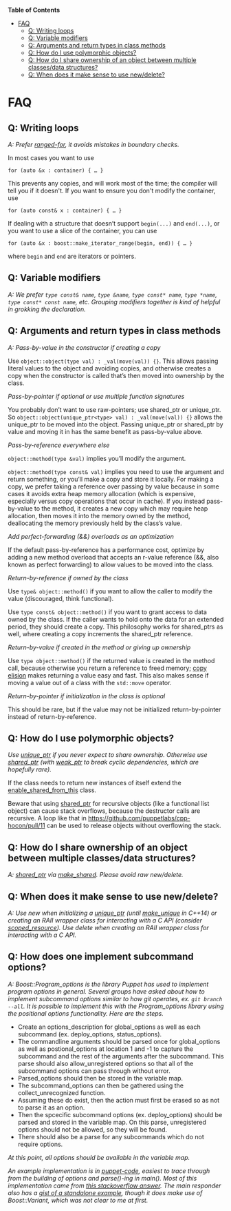 <!-- START doctoc generated TOC please keep comment here to allow auto update -->
<!-- DON'T EDIT THIS SECTION, INSTEAD RE-RUN doctoc TO UPDATE -->
**Table of Contents**

- [FAQ](#faq)
  - [Q: Writing loops](#q-writing-loops)
  - [Q: Variable modifiers](#q-variable-modifiers)
  - [Q: Arguments and return types in class methods](#q-arguments-and-return-types-in-class-methods)
  - [Q: How do I use polymorphic objects?](#q-how-do-i-use-polymorphic-objects)
  - [Q: How do I share ownership of an object between multiple classes/data structures?](#q-how-do-i-share-ownership-of-an-object-between-multiple-classesdata-structures)
  - [Q: When does it make sense to use new/delete?](#q-when-does-it-make-sense-to-use-newdelete)

<!-- END doctoc generated TOC please keep comment here to allow auto update -->

# FAQ

## Q: Writing loops
_A: Prefer [ranged-for](http://en.cppreference.com/w/cpp/language/range-for), it avoids mistakes in boundary checks._

In most cases you want to use

`for (auto &x : container) { … }`

This prevents any copies, and will work most of the time; the compiler will tell you if it doesn't. If you want to ensure you don't modify the container, use

`for (auto const& x : container) { … }`

If dealing with a structure that doesn’t support `begin(...)` and `end(...)`, or you want to use a slice of the container, you can use

`for (auto &x : boost::make_iterator_range(begin, end)) { … }`

where `begin` and `end` are iterators or pointers.

## Q: Variable modifiers
_A: We prefer `type const& name`, `type &name`, `type const* name`, `type *name`, `type const* const name`, etc. Grouping modifiers together is kind of helpful in grokking the declaration._

## Q: Arguments and return types in class methods
_A: Pass-by-value in the constructor if creating a copy_

Use `object::object(type val) : _val(move(val)) {}`. This allows passing literal values to the object and avoiding copies, and otherwise creates a copy when the constructor is called that’s then moved into ownership by the class.

_Pass-by-pointer if optional or use multiple function signatures_

You probably don’t want to use raw-pointers; use shared_ptr or unique_ptr. So `object::object(unique_ptr<type> val) : _val(move(val)) {}` allows the unique_ptr to be moved into the object. Passing unique_ptr or shared_ptr by value and moving it in has the same benefit as pass-by-value above.

_Pass-by-reference everywhere else_

`object::method(type &val)` implies you’ll modify the argument.

`object::method(type const& val)` implies you need to use the argument and return something, or you’ll make a copy and store it locally. For making a copy, we prefer taking a reference over passing by value because in some cases it avoids extra heap memory allocation (which is expensive, especially versus copy operations that occur in cache). If you instead pass-by-value to the method, it creates a new copy which may require heap allocation, then moves it into the memory owned by the method, deallocating the memory previously held by the class’s value.

_Add perfect-forwarding (&&) overloads as an optimization_

If the default pass-by-reference has a performance cost, optimize by adding a new method overload that accepts an r-value reference (&&, also known as perfect forwarding) to allow values to be moved into the class.

_Return-by-reference if owned by the class_

Use `type& object::method()` if you want to allow the caller to modify the value (discouraged, think functional).

Use `type const& object::method()` if you want to grant access to data owned by the class. If the caller wants to hold onto the data for an extended period, they should create a copy. This philosophy works for shared_ptrs as well, where creating a copy increments the shared_ptr reference.

_Return-by-value if created in the method or giving up ownership_

Use `type object::method()` if the returned value is created in the method call, because otherwise you return a reference to freed memory; [copy elision](https://en.wikipedia.org/wiki/Copy_elision) makes returning a value easy and fast. This also makes sense if moving a value out of a class with the `std::move` operator.

_Return-by-pointer if initialization in the class is optional_

This should be rare, but if the value may not be initialized return-by-pointer instead of return-by-reference.

## Q: How do I use polymorphic objects?
_Use [unique_ptr](http://en.cppreference.com/w/cpp/memory/unique_ptr) if you never expect to share ownership. Otherwise use [shared_ptr](http://en.cppreference.com/w/cpp/memory/shared_ptr) (with [weak_ptr](http://en.cppreference.com/w/cpp/memory/weak_ptr) to break cyclic dependencies, which are hopefully rare)._

If the class needs to return new instances of itself extend the [enable_shared_from_this](http://en.cppreference.com/w/cpp/memory/enable_shared_from_this) class.

Beware that using [shared_ptr](http://en.cppreference.com/w/cpp/memory/shared_ptr) for recursive objects (like a functional list object) can cause stack overflows, because the destructor calls are recursive. A loop like that in https://github.com/puppetlabs/cpp-hocon/pull/11 can be used to release objects without overflowing the stack.

## Q: How do I share ownership of an object between multiple classes/data structures?
_A: [shared_ptr](http://en.cppreference.com/w/cpp/memory/shared_ptr) via [make_shared](http://en.cppreference.com/w/cpp/memory/shared_ptr/make_shared). Please avoid raw new/delete._

## Q: When does it make sense to use new/delete?
_A: Use new when initializing a [unique_ptr](http://en.cppreference.com/w/cpp/memory/unique_ptr) (until [make_unique](http://en.cppreference.com/w/cpp/memory/unique_ptr/make_unique) in C++14) or creating an RAII wrapper class for interacting with a C API (consider [scoped_resource](https://github.com/puppetlabs/leatherman/blob/master/util/inc/leatherman/util/scoped_resource.hpp)). Use delete when creating an RAII wrapper class for interacting with a C API._

## Q: How does one implement subcommand options?
_A: Boost::Program_options is the library Puppet has used to implement program options in
general. Several groups have asked about how to implement subcommand options similar to how git
operates, ex. `git branch --all`. It is possible to implement this with the Program_options library using the positional
options functionality. Here are the steps._

* Create an options_description for global_options as well
  as each subcommand (ex. deploy_options, status_options).
* The commandline arguments should be parsed
  once for global_options as well as postional_options at location 1 and -1 to capture the subcommand
  and the rest of the arguments after the subcommand. This parse should also allow_unregistered
  options so that all of the subcommand options can pass through without error.
* Parsed_options should then be stored in the variable map.
* The subcommand_options can then be gathered using the collect_unrecognized function. 
* Assuming these do exist, then the action must first be erased so as not to parse it as an option. 
* Then the spcecific subcommand options (ex. deploy_options) should be parsed and stored in the
  variable map. On this parse, unregistered options should not be allowed, so they will be found.
* There should also be a parse for any subcommands which do not require options.

_At this point, all options should be available in the variable map._

_An example implementation is in [puppet-code](https://github.com/puppetlabs/puppet-code/blob/everett/exe/puppet-code.cc),
easiest to trace through from the building of options and parse()-ing in main(). Most of this
implementation came from [this stackoverflow
answer](http://stackoverflow.com/questions/15541498/how-to-implement-subcommands-using-boost-program-options). The main 
responder also has a [gist of a standalone example](https://gist.github.com/randomphrase/10801888), though it does make 
use of Boost::Variant, which was not clear to me at first._

